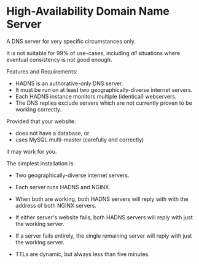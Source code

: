 # High-Availability Domain Name Server

A DNS server for very specific circumstances only.

It is not suitable for 99% of use-cases, including *all* situations where eventual consistency is
not good enough.


Features and Requirements:

- HADNS is an authorative-only DNS server.
- It must be run on at least two geographically-diverse internet servers.
- Each HADNS instance monitors multiple (identical) webservers.
- The DNS replies exclude servers which are not currently proven to be working correctly.


Provided that your website:

- does not have a database, or
- uses MySQL multi-master (carefully and correctly)

it may work for you.


The simplest installation is:

- Two geographically-diverse internet servers.
- Each server runs HADNS and NGINX.

- When both are working, both HADNS servers will reply with with the address of both NGINX servers.
- If either server's website fails, both HADNS servers will reply with just the working server.
- If a server fails entirely, the single remaining server will reply with just the working server.
- TTLs are dynamic, but always less than five minutes.
